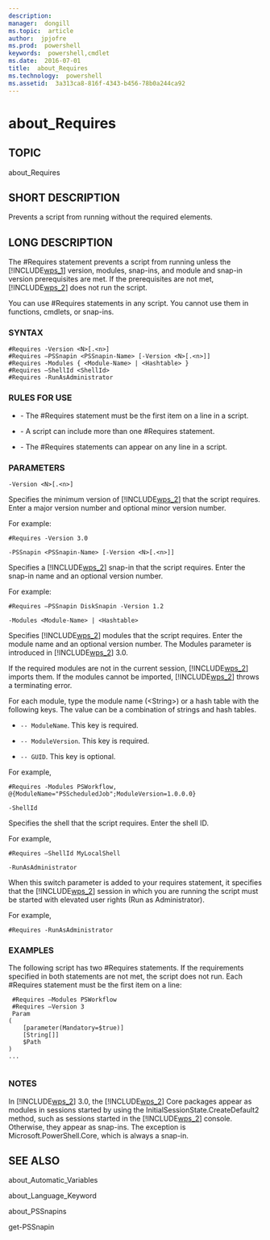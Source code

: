 ```yaml
---
description:  
manager:  dongill
ms.topic:  article
author:  jpjofre
ms.prod:  powershell
keywords:  powershell,cmdlet
ms.date:  2016-07-01
title:  about_Requires
ms.technology:  powershell
ms.assetid:  3a313ca8-816f-4343-b456-78b0a244ca92
---
```


# about_Requires
## TOPIC  
 about\_Requires  
  
## SHORT DESCRIPTION  
 Prevents a script from running without the required elements.  
  
## LONG DESCRIPTION  
 The \#Requires statement prevents a script from running unless the [!INCLUDE[wps_1]()] version, modules, snap\-ins, and module and snap\-in version prerequisites are met. If the prerequisites are not met, [!INCLUDE[wps_2]()] does not run the script.  
  
 You can use \#Requires statements in any script. You cannot use them in functions, cmdlets, or snap\-ins.  
  
### SYNTAX  
  
```  
#Requires -Version <N>[.<n>]   
#Requires –PSSnapin <PSSnapin-Name> [-Version <N>[.<n>]]  
#Requires -Modules { <Module-Name> | <Hashtable> }   
#Requires –ShellId <ShellId>  
#Requires -RunAsAdministrator  
```  
  
### RULES FOR USE  
  
-   \- The \#Requires statement must be the first item on a line in a script.  
  
-   \- A script can include more than one \#Requires statement.  
  
-   \- The \#Requires statements can appear on any line in a script.  
  
### PARAMETERS  
  
```  
-Version <N>[.<n>]  
```  
  
 Specifies the minimum version of [!INCLUDE[wps_2]()] that the script requires. Enter a major version number and optional minor version number.  
  
 For example:  
  
```  
#Requires -Version 3.0  
```  
  
```  
-PSSnapin <PSSnapin-Name> [-Version <N>[.<n>]]  
```  
  
 Specifies a [!INCLUDE[wps_2]()] snap\-in that the script requires. Enter the snap\-in name and an optional version number.  
  
 For example:  
  
```  
#Requires –PSSnapin DiskSnapin -Version 1.2  
```  
  
```  
-Modules <Module-Name> | <Hashtable>  
```  
  
 Specifies [!INCLUDE[wps_2]()] modules that the script requires. Enter the module name and an optional version number. The Modules parameter is introduced in [!INCLUDE[wps_2]()] 3.0.  
  
 If the required modules are not in the current session, [!INCLUDE[wps_2]()] imports them. If the modules cannot be imported, [!INCLUDE[wps_2]()] throws a terminating error.  
  
 For each module, type the module name \(\<String\>\) or a hash table with the following keys. The value can be a combination of strings and hash tables.  
  
-   `-- ModuleName`. This key is required.  
  
-   `-- ModuleVersion`. This key is required.  
  
-   `-- GUID`. This key is optional.  
  
 For example,  
  
```  
#Requires -Modules PSWorkflow, @{ModuleName="PSScheduledJob";ModuleVersion=1.0.0.0}  
```  
  
```  
-ShellId  
```  
  
 Specifies the shell that the script requires. Enter the shell ID.  
  
 For example,  
  
```  
#Requires –ShellId MyLocalShell  
```  
  
```  
-RunAsAdministrator  
```  
  
 When this switch parameter is added to your requires statement, it specifies that the [!INCLUDE[wps_2]()] session in which you are running the script must be started with elevated user rights \(Run as Administrator\).  
  
 For example,  
  
```  
#Requires -RunAsAdministrator  
```  
  
### EXAMPLES  
 The following script has two \#Requires statements. If the requirements specified in both statements are not met, the script does not run. Each \#Requires statement must be the first item on a line:  
  
```  
 #Requires –Modules PSWorkflow  
 #Requires –Version 3  
 Param  
(  
    [parameter(Mandatory=$true)]  
    [String[]]  
    $Path  
)  
...  
  
```  
  
### NOTES  
 In [!INCLUDE[wps_2]()] 3.0, the [!INCLUDE[wps_2]()] Core packages appear as modules in sessions started by using the InitialSessionState.CreateDefault2 method, such as sessions started in the [!INCLUDE[wps_2]()] console. Otherwise, they appear as snap\-ins. The exception is Microsoft.PowerShell.Core, which is always a snap\-in.  
  
## SEE ALSO  
 about\_Automatic\_Variables  
  
 about\_Language\_Keyword  
  
 about\_PSSnapins  
  
 get\-PSSnapin

